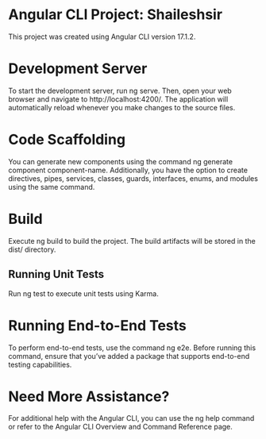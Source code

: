 # Angular CLI Project: Shaileshsir
This project was created using Angular CLI version 17.1.2.

# Development Server
To start the development server, run ng serve. Then, open your web browser and navigate to http://localhost:4200/. The application will automatically reload whenever you make changes to the source files.

# Code Scaffolding
You can generate new components using the command ng generate component component-name. Additionally, you have the option to create directives, pipes, services, classes, guards, interfaces, enums, and modules using the same command.

# Build
Execute ng build to build the project. The build artifacts will be stored in the dist/ directory.

## Running Unit Tests
Run ng test to execute unit tests using Karma.

# Running End-to-End Tests
To perform end-to-end tests, use the command ng e2e. Before running this command, ensure that you’ve added a package that supports end-to-end testing capabilities.

# Need More Assistance?
For additional help with the Angular CLI, you can use the ng help command or refer to the Angular CLI Overview and Command Reference page.

